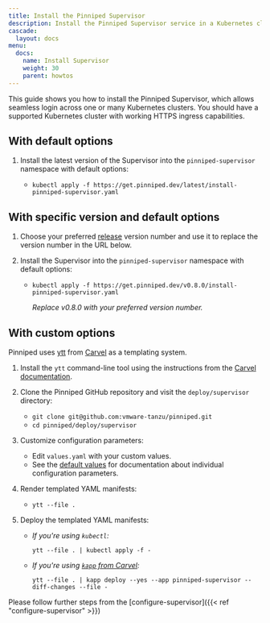 ```yaml
---
title: Install the Pinniped Supervisor
description: Install the Pinniped Supervisor service in a Kubernetes cluster.
cascade:
  layout: docs
menu:
  docs:
    name: Install Supervisor
    weight: 30
    parent: howtos
---
```

This guide shows you how to install the Pinniped Supervisor, which allows seamless login across one or many Kubernetes clusters.
You should have a supported Kubernetes cluster with working HTTPS ingress capabilities.
<!-- TODO: link to support matrix -->

## With default options

1. Install the latest version of the Supervisor into the `pinniped-supervisor` namespace with default options:

   - `kubectl apply -f https://get.pinniped.dev/latest/install-pinniped-supervisor.yaml`

## With specific version and default options

1. Choose your preferred [release](https://github.com/vmware-tanzu/pinniped/releases) version number and use it to replace the version number in the URL below.

1. Install the Supervisor into the `pinniped-supervisor` namespace with default options:

   - `kubectl apply -f https://get.pinniped.dev/v0.8.0/install-pinniped-supervisor.yaml`

     *Replace v0.8.0 with your preferred version number.*

## With custom options

Pinniped uses [ytt](https://carvel.dev/ytt/) from [Carvel](https://carvel.dev/) as a templating system.

1. Install the `ytt` command-line tool using the instructions from the [Carvel documentation](https://carvel.dev/#whole-suite).

1. Clone the Pinniped GitHub repository and visit the `deploy/supervisor` directory:

   - `git clone git@github.com:vmware-tanzu/pinniped.git`
   - `cd pinniped/deploy/supervisor`

1. Customize configuration parameters:

   - Edit `values.yaml` with your custom values.
   - See the [default values](http://github.com/vmware-tanzu/pinniped/tree/main/deploy/supervisor/values.yaml) for documentation about individual configuration parameters.

1. Render templated YAML manifests:

   - `ytt --file .`

1. Deploy the templated YAML manifests:

   - *If you're using `kubectl`:*

     `ytt --file . | kubectl apply -f -`
   - *If you're using [`kapp` from Carvel](https://carvel.dev/kapp/):*

     `ytt --file . | kapp deploy --yes --app pinniped-supervisor --diff-changes --file -`

Please follow further steps from the [configure-supervisor]({{< ref "configure-supervisor" >}})      
